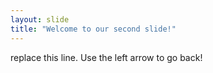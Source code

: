 ```yaml
---
layout: slide
title: "Welcome to our second slide!"
---
```

replace this line.
Use the left arrow to go back!
